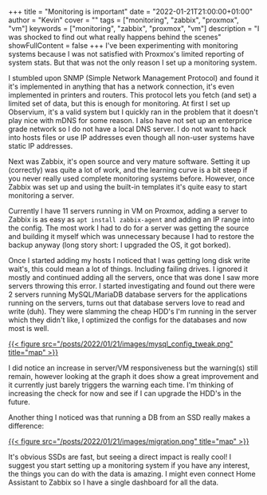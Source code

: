 +++
title = "Monitoring is important"
date = "2022-01-21T21:00:00+01:00"
author = "Kevin"
cover = ""
tags = ["monitoring", "zabbix", "proxmox", "vm"]
keywords = ["monitoring", "zabbix", "proxmox", "vm"]
description = "I was shocked to find out what really happens behind the scenes"
showFullContent = false
+++
I've been experimenting with monitoring systems because I was not satisfied with 
Proxmox's limited reporting of system stats. But that was not the only reason 
I set up a monitoring system.

I stumbled upon SNMP (Simple Network Management Protocol) and found it it's 
implemented in anything that has a network connection, it's even implemented 
in printers and routers. This protocol lets you fetch (and set) a limited set of 
data, but this is enough for monitoring. At first I set up Observium, it's a valid 
system but I quickly ran in the problem that it doesn't play nice with mDNS for 
some reason. I also have not set up an enterprice grade network so I do not have 
a local DNS server. I do not want to hack into hosts files or use IP addresses 
even though all non-user systems have static IP addresses.

Next was Zabbix, it's open source and very mature software. Setting it up 
(correctly) was quite a lot of work, and the learning curve is a bit steep if you 
never really used complete monitoring systems before. However, once Zabbix was 
set up and using the built-in templates it's quite easy to start monitoring a 
server.

Currently I have 11 servers running in VM on Proxmox, adding a server to Zabbix 
is as easy as `apt install zabbix-agent` and adding an IP range into the config. 
The most work I had to do for a server was getting the source and building it 
myself which was unnecessary because I had to restore the backup anyway 
(long story short: I upgraded the OS, it got borked).

Once I started adding my hosts I noticed that I was getting long disk write wait's, 
this could mean a lot of things. Including failing drives. I ignored it mostly and 
continued adding all the servers, once that was done I saw more servers throwing 
this error. I started investigating and found out there were 2 servers running 
MySQL/MariaDB database servers for the applications running on the servers, turns 
out that database servers love to read and write (duh). They were slamming the cheap 
HDD's I'm running in the server which they didn't like, I optimized the configs for 
the databases and now most is well.

[{{< figure src="/posts/2022/01/21/images/mysql_config_tweak.png" title="map" >}}](/posts/2022/01/21/images/mysql_config_tweak_full.png)

I did notice an increase in server/VM responsiveness but the warning(s) still remain, 
however looking at the graph it does show a great improvement and it currently just 
barely triggers the warning each time. I'm thinking of increasing the check for now 
and see if I can upgrade the HDD's in the future.

Another thing I noticed was that running a DB from an SSD really makes a difference:

[{{< figure src="/posts/2022/01/21/images/migration.png" title="map" >}}](/posts/2022/01/21/images/migration_full.png)

It's obvious SSDs are fast, but seeing a direct impact is really cool! I suggest you 
start setting up a monitoring system if you have any interest, the things you can 
do with the data is amazing. I might even connect Home Assistant to Zabbix so I have 
a single dashboard for all the data.